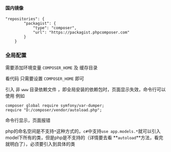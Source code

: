 #### 国内镜像


```
"repositories": {
        "packagist": {
            "type": "composer",
            "url": "https://packagist.phpcomposer.com"
        }
    }
```

### 全局配置

需要添加环境变量 `COMPOSER_HOME` 及 缓存目录 

看代码 只需要设置 `COMPOSER_HOME` 即可

引入 非 `www` 目录依赖文件 ，即全局安装的依赖包时，页面显示失效，命令行可以使用
例如
    
    composer global require symfony/var-dumper;
    require "D:/composer/vendor/autoload.php";

命令行显示，页面报错


php的命名空间是不支持`*`这种方式的，`c#`中支持`use app.models.*`就可以引入model下所有的类，但是php是不支持的（详情要去看 **`autoload`**方法，看完就明白了），必须要引入到具体的类